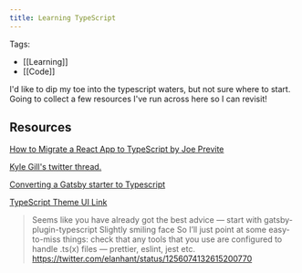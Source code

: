 ```yaml
---
title: Learning TypeScript
---
```


Tags:

- [[Learning]]
- [[Code]]

I'd like to dip my toe into the typescript waters, but not sure where to start. Going to collect a few resources I've run across here so I can revisit!

## Resources

[How to Migrate a React App to TypeScript by Joe Previte](https://www.sitepoint.com/how-to-migrate-a-react-app-to-typescript/)

[Kyle Gill's twitter thread.](https://twitter.com/gill_kyle/status/1256012509070258176)

[Converting a Gatsby starter to Typescript](https://www.youtube.com/watch?v=ji2TtRVlNDQ&feature=emb_title)

[TypeScript Theme UI Link](https://paulie.dev/posts/2020/04/typescript-theme-ui-link/)

> Seems like you have already got the best advice — start with gatsby-plugin-typescript Slightly smiling face So I’ll just point at some easy-to-miss things: check that any tools that you use are configured to handle .ts(x) files — prettier, eslint, jest etc.
> https://twitter.com/elanhant/status/1256074132615200770

